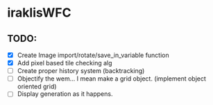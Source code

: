 # iraklisWFC

## TODO:
- [X] Create Image import/rotate/save_in_variable function
- [X] Add pixel based tile checking alg
- [ ] Create proper history system (backtracking)
- [ ] Objectify the wem... I mean make a grid object. (implement object oriented grid)
- [ ] Display generation as it happens.
